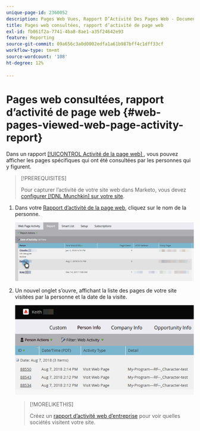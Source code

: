 ```yaml
---
unique-page-id: 2360052
description: Pages Web Vues, Rapport D’Activité Des Pages Web - Documents Marketo - Documentation Du Produit
title: Pages web consultées, rapport d’activité de page web
exl-id: fb061f2a-7741-4ba8-8ae1-a35f24642e93
feature: Reporting
source-git-commit: 09a656c3a0d0002edfa1a61b987bff4c1dff33cf
workflow-type: tm+mt
source-wordcount: '108'
ht-degree: 12%

---
```


# Pages web consultées, rapport d’activité de page web {#web-pages-viewed-web-page-activity-report}

Dans un rapport [[!UICONTROL Activité de la page web] &#x200B;](/help/marketo/product-docs/reporting/basic-reporting/report-types/web-page-activity-report.md), vous pouvez afficher les pages spécifiques qui ont été consultées par les personnes qui y figurent.

>[!PREREQUISITES]
>
>Pour capturer l’activité de votre site web dans Marketo, vous devez [configurer [!DNL Munchkin] sur votre site](/help/marketo/product-docs/administration/additional-integrations/add-munchkin-tracking-code-to-your-website.md).

1. Dans votre [Rapport d’activité de la page web](/help/marketo/product-docs/reporting/basic-reporting/report-types/web-page-activity-report.md), cliquez sur le nom de la personne.

   ![](assets/web-pages-viewed-web-page-activity-report-1.png)

1. Un nouvel onglet s’ouvre, affichant la liste des pages de votre site visitées par la personne et la date de la visite.

   ![](assets/web-pages-viewed-web-page-activity-report-2.png)

   >[!MORELIKETHIS]
   >
   >Créez un [rapport d’activité web d’entreprise](/help/marketo/product-docs/reporting/basic-reporting/report-types/company-web-activity-report.md) pour voir quelles sociétés visitent votre site.
